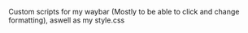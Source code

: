 Custom scripts for my waybar (Mostly to be able to click and change formatting), aswell as my style.css
